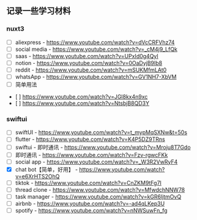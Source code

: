 ## 记录一些学习材料
### nuxt3
- [ ] aliexpress - https://www.youtube.com/watch?v=dVcCRFVhz74
-  [ ] social media - https://www.youtube.com/watch?v=_cM4j9_LfQk
-  [ ] saas - https://www.youtube.com/watch?v=UPxId0g4QyI
-  [ ] notion - https://www.youtube.com/watch?v=0OaDyjB9Ib8
-  [ ] reddit - https://www.youtube.com/watch?v=mSUKMfmLAt0
-  [ ] whatsApp - https://www.youtube.com/watch?v=GV1NH7-XbVM
-  [ ] 简单用法
-    [ ] https://www.youtube.com/watch?v=JGl8kx4n9xc
-    [ ] https://www.youtube.com/watch?v=NtsbjB8QD3Y


### swiftui
-  [ ] swiftUI - https://www.youtube.com/watch?v=t_mypMqSXNw&t=50s
-  [ ] flutter - https://www.youtube.com/watch?v=K4P5DZ9TRns
-  [ ] swiftui - 即时通讯 - https://www.youtube.com/watch?v=Mroju8T7Gdo
-  [ ] 即时通讯 - https://www.youtube.com/watch?v=Fzv-rgwcFKk
-  [ ] social app - https://www.youtube.com/watch?v=_W3R2VwRyF4
-  [X] chat bot【简单，好用】 - https://www.youtube.com/watch?v=e6XrHTS2OhQ
-  [ ] tiktok - https://www.youtube.com/watch?v=CnZKM9tFg7I
-  [ ] thread clone - https://www.youtube.com/watch?v=MfwdchNNW78
-  [ ] task manager - https://www.youtube.com/watch?v=kGR6ljtmOvQ
-  [ ] airbnb - https://www.youtube.com/watch?v=-ad4qLKep3U
-  [ ] spotify - https://www.youtube.com/watch?v=nNWSuwFn_fg
